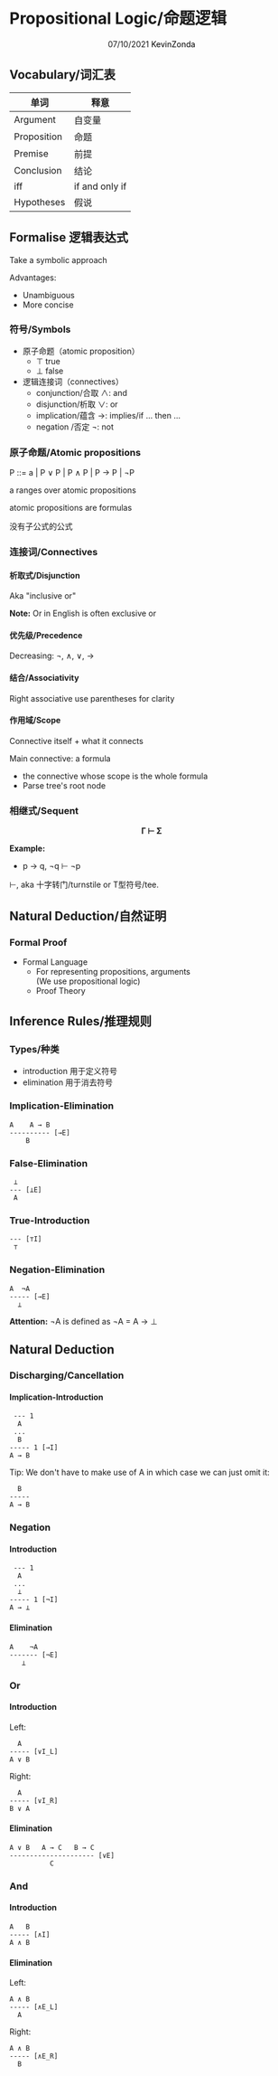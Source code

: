 # Propositional Logic/命题逻辑

<center>
<span>07/10/2021</span>
<a style="text-decoration:none; color: black;" href="https://github.com/KevinZonda">KevinZonda</a>
</center>

## Vocabulary/词汇表

| 单词         | 释意            |
| ----------- | -------------- |
| Argument    | 自变量          |
| Proposition | 命题            |
| Premise     | 前提            |
| Conclusion  | 结论            |
| iff         | if and only if |
| Hypotheses  | 假说            |

## Formalise 逻辑表达式

Take a symbolic approach

Advantages:

- Unambiguous
- More concise

### 符号/Symbols

- 原子命题（atomic proposition）  
  - ⊤ true
  - ⊥ false
- 逻辑连接词（connectives）
  - conjunction/合取 ∧: and
  - disjunction/析取 ∨: or
  - implication/蕴含 →: implies/if ... then ...
  - negation   /否定 ¬: not

### 原子命题/Atomic propositions

P ::= a | P ∨ P | P ∧ P | P → P | ¬P

a ranges over atomic propositions

atomic propositions are formulas

没有子公式的公式

### 连接词/Connectives

#### 析取式/Disjunction

Aka "inclusive or"

**Note:** Or in English is often exclusive or

#### 优先级/Precedence

Decreasing: ¬, ∧, ∨, →

#### 结合/Associativity

Right associative
use parentheses for clarity

#### 作用域/Scope

Connective itself + what it connects

Main connective: a formula
- the connective whose scope is the whole formula
- Parse tree's root node

### 相继式/Sequent

<center><strong>
Γ ⊢ Σ
</strong></center>

**Example:**

- p → q, ¬q ⊢ ¬p

⊢, aka 十字转门/turnstile or T型符号/tee.

## Natural Deduction/自然证明

### Formal Proof

- Formal Language
  - For representing propositions, arguments  
    (We use propositional logic)
  - Proof Theory

## Inference Rules/推理规则

### Types/种类

- introduction 用于定义符号
- elimination 用于消去符号

### Implication-Elimination

```
A    A → B
---------- [→E]
    B
```

### False-Elimination

```
 ⊥
--- [⊥E]
 A
```

### True-Introduction

```
--- [⊤I]
 ⊤
```

### Negation-Elimination

```
A  ¬A 
----- [→E]
  ⊥
```

**Attention:** ¬A is defined as ¬A = A → ⊥

## Natural Deduction

### Discharging/Cancellation

#### Implication-Introduction

```
 --- 1
  A
 ...
  B
----- 1 [→I]
A → B
```

Tip: We don't have to make use of A in which case we can just omit it:

```
  B
-----
A → B
```

### Negation

#### Introduction

```
 --- 1
  A
 ...
  ⊥
----- 1 [¬I]
A → ⊥
```

#### Elimination

```
A    ¬A
------- [¬E]
   ⊥
```

### Or

#### Introduction

Left:

```
  A
----- [∨I_L]
A ∨ B
```

Right:

```
  A
----- [∨I_R]
B ∨ A
```

#### Elimination

```
A ∨ B   A → C   B → C
--------------------- [∨E]
          C
```

### And

#### Introduction

```
A   B
----- [∧I]
A ∧ B
```

#### Elimination

Left:

```
A ∧ B
----- [∧E_L]
  A
```

Right:

```
A ∧ B
----- [∧E_R]
  B
```